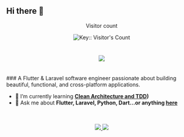 ## Hi there 👋
<div align="center"> 
  <p>Visitor count</p>
<img src="https://profile-counter.deno.dev/:nbd1994:/count.svg" alt="Key:: Visitor's Count" />
</div>

<h1 align="center">
    <img src="https://readme-typing-svg.herokuapp.com/?font=Inter&size=30&center=true&vCenter=true&width=500&height=70&color=4493F8&duration=4000&lines=Hi+There!+👋;+I'm+Natnael+Desalegn!;" />
</h1>

<br>
### A Flutter & Laravel software engineer passionate about building beautiful, functional, and cross-platform applications.

- 🌱 I’m currently learning **[Clean Architecture and TDD](https://resocoder.com/flutter-clean-architecture-tdd/))**
- 💬 Ask me about **Flutter, Laravel, Python, Dart...or anything [here](https://www.linkedin.com/in/natnaeljul7/)**
<br>

<br>
<div align="center">
  <a href="mailto:natnaeljul7@gmail.com">
    <img src="https://img.shields.io/badge/Gmail-333333?style=for-the-badge&logo=gmail&logoColor=red" />
  </a>
  <a href="https://www.linkedin.com/in/natnaeljul7/" target="_blank">
    <img src="https://img.shields.io/badge/LinkedIn-0077B5?style=for-the-badge&logo=linkedin&logoColor=white" target="_blank" />
  </a>
</div>
<br>
